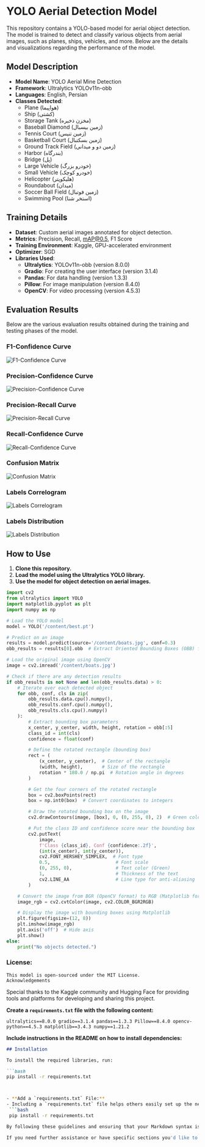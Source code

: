# YOLO Aerial Detection Model

This repository contains a YOLO-based model for aerial object detection. The model is trained to detect and classify various objects from aerial images, such as planes, ships, vehicles, and more. Below are the details and visualizations regarding the performance of the model.

## Model Description

- **Model Name**: YOLO Aerial Mine Detection
- **Framework**: Ultralytics YOLOv11n-obb
- **Languages**: English, Persian
- **Classes Detected**:
  - Plane (هواپیما)
  - Ship (کشتی)
  - Storage Tank (مخزن ذخیره)
  - Baseball Diamond (زمین بیسبال)
  - Tennis Court (زمین تنیس)
  - Basketball Court (زمین بسکتبال)
  - Ground Track Field (زمین دو و میدانی)
  - Harbor (بندرگاه)
  - Bridge (پل)
  - Large Vehicle (خودرو بزرگ)
  - Small Vehicle (خودرو کوچک)
  - Helicopter (هلیکوپتر)
  - Roundabout (میدان)
  - Soccer Ball Field (زمین فوتبال)
  - Swimming Pool (استخر شنا)

## Training Details

- **Dataset**: Custom aerial images annotated for object detection.
- **Metrics**: Precision, Recall, mAP@0.5, F1 Score
- **Training Environment**: Kaggle, GPU-accelerated environment
- **Optimizer**: SGD
- **Libraries Used**:
  - **Ultralytics**: YOLOv11n-obb (version 8.0.0)
  - **Gradio**: For creating the user interface (version 3.1.4)
  - **Pandas**: For data handling (version 1.3.3)
  - **Pillow**: For image manipulation (version 8.4.0)
  - **OpenCV**: For video processing (version 4.5.3)

## Evaluation Results

Below are the various evaluation results obtained during the training and testing phases of the model.

### F1-Confidence Curve
![F1-Confidence Curve](F1_curve.png)

### Precision-Confidence Curve
![Precision-Confidence Curve](P_curve.png)

### Precision-Recall Curve
![Precision-Recall Curve](PR_curve.png)

### Recall-Confidence Curve
![Recall-Confidence Curve](R_curve.png)

### Confusion Matrix
![Confusion Matrix](confusion_matrix.png)

### Labels Correlogram
![Labels Correlogram](labels_correlogram.jpg)

### Labels Distribution
![Labels Distribution](labels.jpg)

## How to Use

1. **Clone this repository.**
2. **Load the model using the Ultralytics YOLO library.**
3. **Use the model for object detection on aerial images.**

```python
import cv2
from ultralytics import YOLO
import matplotlib.pyplot as plt
import numpy as np

# Load the YOLO model
model = YOLO('/content/best.pt')

# Predict on an image
results = model.predict(source='/content/boats.jpg', conf=0.3)
obb_results = results[0].obb  # Extract Oriented Bounding Boxes (OBB) from the results

# Load the original image using OpenCV
image = cv2.imread('/content/boats.jpg')

# Check if there are any detection results
if obb_results is not None and len(obb_results.data) > 0:
    # Iterate over each detected object
    for obb, conf, cls in zip(
        obb_results.data.cpu().numpy(), 
        obb_results.conf.cpu().numpy(), 
        obb_results.cls.cpu().numpy()
    ):
        # Extract bounding box parameters
        x_center, y_center, width, height, rotation = obb[:5]
        class_id = int(cls)
        confidence = float(conf)

        # Define the rotated rectangle (bounding box)
        rect = (
            (x_center, y_center),  # Center of the rectangle
            (width, height),       # Size of the rectangle
            rotation * 180.0 / np.pi  # Rotation angle in degrees
        )

        # Get the four corners of the rotated rectangle
        box = cv2.boxPoints(rect)
        box = np.int0(box)  # Convert coordinates to integers

        # Draw the rotated bounding box on the image
        cv2.drawContours(image, [box], 0, (0, 255, 0), 2)  # Green color with thickness 2

        # Put the class ID and confidence score near the bounding box
        cv2.putText(
            image, 
            f'Class {class_id}, Conf {confidence:.2f}', 
            (int(x_center), int(y_center)), 
            cv2.FONT_HERSHEY_SIMPLEX,  # Font type
            0.5,                        # Font scale
            (0, 255, 0),                # Text color (Green)
            1,                          # Thickness of the text
            cv2.LINE_AA                 # Line type for anti-aliasing
        )

    # Convert the image from BGR (OpenCV format) to RGB (Matplotlib format)
    image_rgb = cv2.cvtColor(image, cv2.COLOR_BGR2RGB)

    # Display the image with bounding boxes using Matplotlib
    plt.figure(figsize=(12, 8))
    plt.imshow(image_rgb)
    plt.axis('off')  # Hide axis
    plt.show()
else:
    print("No objects detected.")

 ```

### **License**:

    This model is open-sourced under the MIT License.
    Acknowledgements

Special thanks to the Kaggle community and Hugging Face for providing tools and platforms for developing and sharing this project.

**Create a `requirements.txt` file with the following content:**

    ultralytics==8.0.0 gradio==3.1.4 pandas==1.3.3 Pillow==8.4.0 opencv-python==4.5.3 matplotlib==3.4.3 numpy==1.21.2


**Include instructions in the README on how to install dependencies:**
```markdown
## Installation

To install the required libraries, run:

```bash
pip install -r requirements.txt



- **Add a `requirements.txt` File:**
- Including a `requirements.txt` file helps others easily set up the necessary environment by running:
 ```bash
 pip install -r requirements.txt

By following these guidelines and ensuring that your Markdown syntax is correct, your README file will be well-structured, easy to read, and professional, making it easier for others to understand, use, and contribute to your YOLO Aerial Detection Model on Hugging Face.

If you need further assistance or have specific sections you'd like to refine, feel free to ask!

